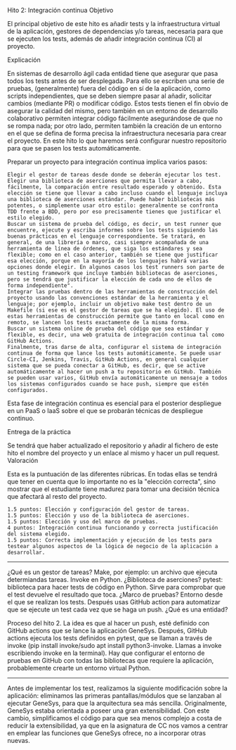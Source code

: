 Hito 2: Integración continua
Objetivo

El principal objetivo de este hito es añadir tests y la infraestructura virtual de la aplicación, gestores de dependencias y/o tareas, necesaria para que se ejecuten los tests, además de añadir integración continua (CI) al proyecto.

Explicación

En sistemas de desarrollo ágil cada entidad tiene que asegurar que pasa todos los tests antes de ser desplegada. Para ello se escriben una serie de pruebas, (generalmente) fuera del código en sí de la aplicación, como scripts independientes, que se deben siempre pasar al añadir, solicitar cambios (mediante PR) o modificar código. Estos tests tienen el fin obvio de asegurar la calidad del mismo, pero también en un entorno de desarrollo colaborativo permiten integrar código fácilmente asegurándose de que no se rompa nada; por otro lado, permiten también la creación de un entorno en el que se defina de forma precisa la infraestructura necesaria para crear el proyecto. En este hito lo que haremos será configurar nuestro repositorio para que se pasen los tests automáticamente.

Preparar un proyecto para integración continua implica varios pasos:

    Elegir el gestor de tareas desde donde se deberán ejecutar los test.
    Elegir una biblioteca de aserciones que permita llevar a cabo, fácilmente, la comparación entre resultado esperado y obtenido. Esta elección se tiene que llevar a cabo incluso cuando el lenguaje incluya una biblioteca de aserciones estándar. Puede haber bibliotecas más potentes, o simplemente usar otro estilo: generalmente se confronta TDD frente a BDD, pero por eso precisamente tienes que justificar el estilo elegido.
    Buscar un sistema de prueba del código, es decir, un test runner que encuentre, ejecute y escriba informes sobre los tests siguiendo las buenas prácticas en el lenguaje correspondiente. Se tratará, en general, de una librería o marco, casi siempre acompañada de una herramienta de línea de órdenes, que siga los estándares y sea flexible; como en el caso anterior, también se tiene que justificar esa elección, porque en la mayoría de los lenguajes habrá varias opciones donde elegir. En algunos casos los test runners son parte de un testing framework que incluye también bibliotecas de aserciones, pero se tendrá que justificar la elección de cada uno de ellos de forma independiente".
    Integrar las pruebas dentro de las herramientas de construcción del proyecto usando las convenciones estándar de la herramienta y el lenguaje; por ejemplo, incluir un objetivo make test dentro de un Makefile (si ese es el gestor de tareas que se ha elegido). El uso de estas herramientas de construcción permite que tanto en local como en remoto, se lancen los tests exactamente de la misma forma.
    Buscar un sistema online de prueba del código que sea estándar y flexible, es decir, una web gratuita de integración continua tal como GitHub Actions.
    Finalmente, tras darse de alta, configurar el sistema de integración continua de forma que lance los tests automáticamente. Se puede usar Circle-CI, Jenkins, Travis, GitHub Actions, en general cualquier sistema que se pueda conectar a GitHub, es decir, que se active automáticamente al hacer un push a tu repositorio en GitHub. También se pueden usar varios, GitHub envía automáticamente un mensaje a todos los sistemas configurados cuando se hace push, siempre que estén configurados.

Esta fase de integración continua es esencial para el posterior despliegue en un PaaS o IaaS sobre el que se probarán técnicas de despliegue continuo.

Entrega de la práctica

Se tendrá que haber actualizado el repositorio y añadir al fichero de este hito el nombre del proyecto y un enlace al mismo y hacer un pull request.
Valoración

Esta es la puntuación de las diferentes rúbricas. En todas ellas se tendrá que tener en cuenta que lo importante no es la "elección correcta", sino mostrar que el estudiante tiene madurez para tomar una decisión técnica que afectará al resto del proyecto.

    1.5 puntos: Elección y configuración del gestor de tareas.
    1.5 puntos: Elección y uso de la biblioteca de aserciones.
    1.5 puntos: Elección y uso del marco de pruebas.
    4 puntos: Integración continua funcionando y correcta justificación del sistema elegido.
    1.5 puntos: Correcta implementación y ejecución de los tests para testear algunos aspectos de la lógica de negocio de la aplicación a desarrollar.

--------------------------------------------------------------------------------

¿Qué es un gestor de tareas? Make, por ejemplo: un archivo que ejecuta determiandas tareas. Invoke en Python.
¿Biblioteca de aserciones? pytest: biblioteca para hacer tests de código en Python. Sirve para comprobar que el test devuelve el resultado que toca.
¿Marco de pruebas? Entorno desde el que se realizan los tests. Después usas GitHub action para automatizar que se ejecute un test cada vez que se haga un push.
¿Qué es una entidad?

Proceso del hito 2.
La idea es que al hacer un push, esté definido con GitHub actions que se lance la aplicación GeneSys. Después, GitHub actions ejecuta los tests definidos en pytest, que se llaman a través de invoke (pip install invoke/sudo apt install python3-invoke. Llamas a invoke escribiendo invoke en la terminal). Hay que configurar el entorno de pruebas en GitHub con todas las bibliotecas que requiere la aplicación, probablemente crearte un entorno virtual Python.

--------------------------------------------------------------------------------

Antes de implementar los test, realizamos la siguiente modificación sobre la aplicación: eliminamos las primeras pantallas/módulos que se lanzaban al ejecutar GeneSys, para que la arquitectura sea más sencilla. Originalmente, GeneSys estaba orientada a poseer una gran extensibilidad. Con este cambio, simplificamos el código para que sea menos complejo a costa de reducir la extensibilidad, ya que en la asignatura de CC nos vamos a centrar en emplear las funciones que GeneSys ofrece, no a incorporar otras nuevas.
